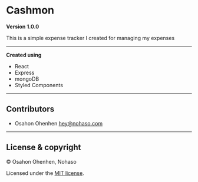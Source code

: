 # Cashmon

**Version 1.0.0**

This is a simple expense tracker I created for managing my expenses

---

**Created using**

<ul>
<li>React</li>
<li>Express</li>
<li>mongoDB</li>
<li>Styled Components</li>
</ul>

---

## Contributors

- Osahon Ohenhen <hey@nohaso.com>

---

## License & copyright

© Osahon Ohenhen, Nohaso

Licensed under the [MIT license](LICENSE).
